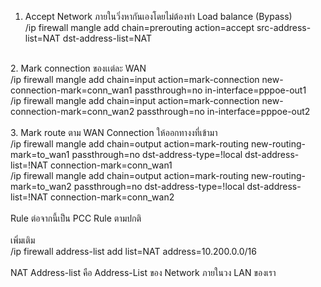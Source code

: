 1. Accept Network ภายในวิ่งหากันเองโดยไม่ต้องทำ Load balance (Bypass) <br/>
/ip firewall mangle add chain=prerouting action=accept src-address-list=NAT dst-address-list=NAT <br/>
<br/>
2. Mark connection ของเเต่ละ WAN <br/>
/ip firewall mangle add chain=input action=mark-connection new-connection-mark=conn_wan1 passthrough=no in-interface=pppoe-out1 <br/>
/ip firewall mangle add chain=input action=mark-connection new-connection-mark=conn_wan2 passthrough=no in-interface=pppoe-out2 <br/>
<br/>
3. Mark route ตาม WAN Connection ให้ออกทางงที่เข้ามา <br/>
/ip firewall mangle add chain=output action=mark-routing new-routing-mark=to_wan1 passthrough=no dst-address-type=!local dst-address-list=!NAT connection-mark=conn_wan1 <br/>
/ip firewall mangle add chain=output action=mark-routing new-routing-mark=to_wan2 passthrough=no dst-address-type=!local dst-address-list=!NAT connection-mark=conn_wan2 <br/>
<br/>
Rule ต่อจากนี้เป็น PCC Rule ตามปกติ <br/>
<br/>
เพิ่มเติม <br/>
/ip firewall address-list add list=NAT address=10.200.0.0/16 <br/>
<br/>
NAT Address-list คือ Address-List ของ Network ภายในวง LAN ของเรา

<br/>
